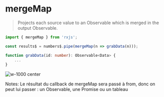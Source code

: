 # mergeMap

> Projects each source value to an Observable which is merged in the output Observable.

```typescript
import { mergeMap } from 'rxjs';

const results$ = numbers$.pipe(mergeMap(n => grabData(n)));

function grabData(id: number): Observable<Data> {
    ...
}
```

![w-1000 center](./assets/images/diagrams/operator_mergemap.svg)

Notes:
Le résultat du callback de mergeMap sera passé à from, donc on peut lui passer : un Observable, une Promise ou un tableau
